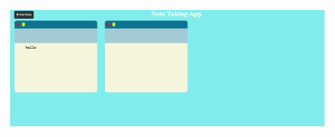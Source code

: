 ![image alt](https://github.com/Shipra53/Notes/blob/6d540a432ce21088a3e7c554ff0efdf26a7d010f/Screenshot%202025-02-07%20233025.png)
